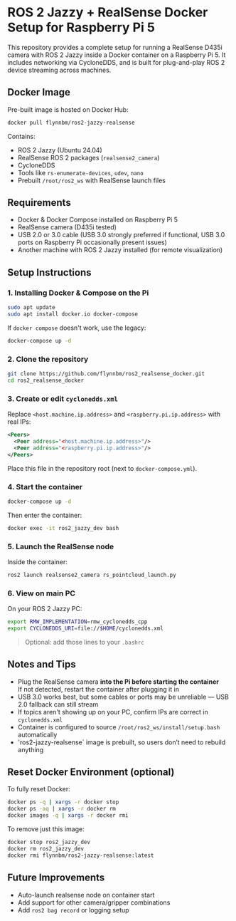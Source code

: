 # ROS 2 Jazzy + RealSense Docker Setup for Raspberry Pi 5

This repository provides a complete setup for running a RealSense D435i camera with ROS 2 Jazzy inside a Docker container on a Raspberry Pi 5. It includes networking via CycloneDDS, and is built for plug-and-play ROS 2 device streaming across machines.

## Docker Image

Pre-built image is hosted on Docker Hub:

```bash
docker pull flynnbm/ros2-jazzy-realsense
```

Contains:

- ROS 2 Jazzy (Ubuntu 24.04)
- RealSense ROS 2 packages (`realsense2_camera`)
- CycloneDDS
- Tools like `rs-enumerate-devices`, `udev`, `nano`
- Prebuilt `/root/ros2_ws` with RealSense launch files

## Requirements

- Docker & Docker Compose installed on Raspberry Pi 5
- RealSense camera (D435i tested)
- USB 2.0 or 3.0 cable (USB 3.0 strongly preferred if functional, USB 3.0 ports on Raspberry Pi occasionally present issues)
- Another machine with ROS 2 Jazzy installed (for remote visualization)

## Setup Instructions

### 1. Installing Docker & Compose on the Pi

```bash
sudo apt update
sudo apt install docker.io docker-compose
```

If `docker compose` doesn't work, use the legacy:

```bash
docker-compose up -d
```

### 2. Clone the repository

```bash
git clone https://github.com/flynnbm/ros2_realsense_docker.git
cd ros2_realsense_docker
```

### 3. Create or edit `cyclonedds.xml`

Replace `<host.machine.ip.address>` and `<raspberry.pi.ip.address>` with real IPs:

```xml
<Peers>
  <Peer address="<host.machine.ip.address>"/>
  <Peer address="<raspberry.pi.ip.address>"/>
</Peers>
```

Place this file in the repository root (next to `docker-compose.yml`).

### 4. Start the container

```bash
docker-compose up -d
```

Then enter the container:

```bash
docker exec -it ros2_jazzy_dev bash
```

### 5. Launch the RealSense node

Inside the container:

```bash
ros2 launch realsense2_camera rs_pointcloud_launch.py
```

### 6. View on main PC

On your ROS 2 Jazzy PC:

```bash
export RMW_IMPLEMENTATION=rmw_cyclonedds_cpp
export CYCLONEDDS_URI=file://$HOME/cyclonedds.xml
```

> Optional: add those lines to your `.bashrc`

## Notes and Tips

- Plug the RealSense camera **into the Pi before starting the container**  
  If not detected, restart the container after plugging it in
- USB 3.0 works best, but some cables or ports may be unreliable — USB 2.0 fallback can still stream
- If topics aren't showing up on your PC, confirm IPs are correct in `cyclonedds.xml`
- Container is configured to source `/root/ros2_ws/install/setup.bash` automatically
- 'ros2-jazzy-realsense` image is prebuilt, so users don’t need to rebuild anything

## Reset Docker Environment (optional)

To fully reset Docker:

```bash
docker ps -q | xargs -r docker stop
docker ps -aq | xargs -r docker rm
docker images -q | xargs -r docker rmi
```

To remove just this image:

```bash
docker stop ros2_jazzy_dev
docker rm ros2_jazzy_dev
docker rmi flynnbm/ros2-jazzy-realsense:latest
```

## Future Improvements

- Auto-launch realsense node on container start
- Add support for other camera/gripper combinations
- Add `ros2 bag record` or logging setup
